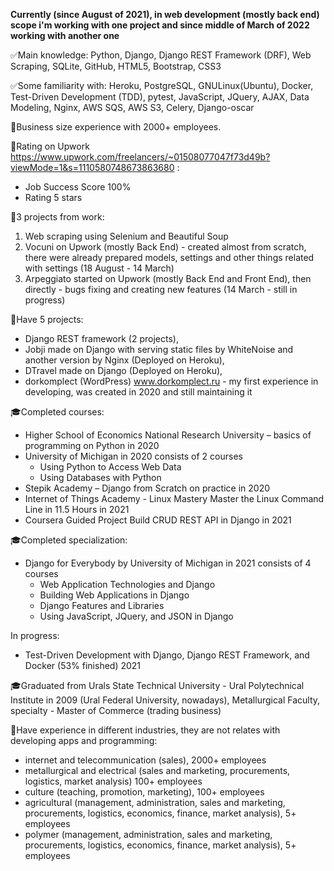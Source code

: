 **Currently (since August of 2021), in web development (mostly back end) scope i'm working with one project and since middle of March of 2022 working with another one**

✅Main knowledge: Python, Django, Django REST Framework (DRF), Web Scraping, SQLite, GitHub, HTML5, Bootstrap, CSS3

✅Some familiarity with: Heroku, PostgreSQL, GNULinux(Ubuntu), Docker, Test-Driven Development (TDD), pytest, JavaScript, JQuery, AJAX, Data Modeling, Nginx, AWS SQS, AWS S3, Celery, Django-oscar

💼Business size experience with 2000+ employees.

🚀Rating on Upwork https://www.upwork.com/freelancers/~01508077047f73d49b?viewMode=1&s=1110580748673863680 :
- Job Success Score 100% 
- Rating 5 stars

🚀3 projects from work:
1. Web scraping using Selenium and Beautiful Soup 
2. Vocuni on Upwork (mostly Back End) - created almost from scratch, there were already prepared models, settings and other things related with settings (18 August - 14 March)
3. Arpeggiato started on Upwork (mostly Back End and Front End), then directly - bugs fixing and creating new features (14 March - still in progress)

🚀Have 5 projects: 
- Django REST framework (2 projects), 
- Jobji made on Django with serving static files by WhiteNoise and another version by Nginx (Deployed on Heroku), 
- DTravel made on Django (Deployed on Heroku), 
- dorkomplect (WordPress) www.dorkomplect.ru - my first experience in developing, was created in 2020 and still maintaining it

🎓Completed courses:
- Higher School of Economics National Research University – basics of programming on Python in 2020
- University of Michigan in 2020 consists of 2 courses
  - Using Python to Access Web Data
  - Using Databases with Python
- Stepik Academy – Django from Scratch on practice in 2020
- Internet of Things Academy - Linux Mastery Master the Linux Command Line in 11.5 Hours in 2021
- Coursera Guided Project Build CRUD REST API in Django in 2021

🎓Completed specialization:
- Django for Everybody by University of Michigan in 2021 consists of 4 courses
  - Web Application Technologies and Django
  - Building Web Applications in Django
  - Django Features and Libraries
  - Using JavaScript, JQuery, and JSON in Django

In progress:
- Test-Driven Development with Django, Django REST Framework, and Docker (53% finished) 2021

🎓Graduated from Urals State Technical University - Ural Polytechnical Institute in 2009 (Ural Federal University, nowadays), Metallurgical Faculty, specialty - Master of Commerce (trading business)

💼Have experience in different industries, they are not relates with developing apps and programming:
- internet and telecommunication (sales), 2000+ employees
- metallurgical and electrical (sales and marketing, procurements, logistics, market analysis) 100+ employees
- culture (teaching, promotion, marketing), 100+ employees
- agricultural (management, administration, sales and marketing, procurements, logistics, economics, finance, market analysis), 5+ employees
- polymer (management, administration, sales and marketing, procurements, logistics, economics, finance, market analysis), 5+ employees
